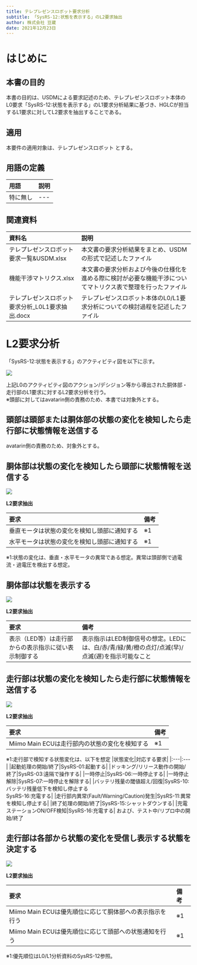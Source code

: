 ```yaml
---
title: テレプレゼンスロボット要求分析
subtitle: 「SysRS-12:状態を表示する」のL2要求抽出
author: 株式会社 豆蔵
date: 2021年12月23日
---
```

<!-- ↑表紙ページのための情報 -->

<div style="page-break-before:always"></div>

# はじめに

## 本書の目的

本書の目的は、USDMによる要求記述のため、テレプレゼンスロボット本体のL0要求「SysRS-12:状態を表示する」のL1要求分析結果に基づき、HGLCが担当するL1要求に対してL2要求を抽出することである。

## 適用

本要件の適用対象は、テレプレゼンスロボット とする。

## 用語の定義

|用語|説明|
|:---|:---|
|特に無し|---|

## 関連資料

|資料名|説明|
|:---|:---|
|テレプレゼンスロボット要求一覧&USDM.xlsx|本文書の要求分析結果をまとめ、USDMの形式で記述したファイル|
|機能干渉マトリクス.xlsx|本文書の要求分析および今後の仕様化を進める際に検討が必要な機能干渉についてマトリクス表で整理を行ったファイル|
|テレプレゼンスロボット要求分析_L0L1要求抽出.docx|テレプレゼンスロボット本体のL0/L1要求分析についての検討過程を記述したファイル|


<div style="page-break-before:always"></div>

# L2要求分析

「SysRS-12:状態を表示する」のアクティビティ図を以下に示す。



![](.images/activity/display_status.png)

上記L0のアクティビティ図のアクション/デシジョン等から導出された胴体部・走行部のL1要求に対するL2要求分析を行う。  
※頭部に対してはavatarin側の責務のため、本書では対象外とする。

<div style="page-break-before:always"></div>

## 頭部は頭部または胴体部の状態の変化を検知したら走行部に状態情報を送信する

avatarin側の責務のため、対象外とする。

<div style="page-break-before:always"></div>

## 胴体部は状態の変化を検知したら頭部に状態情報を送信する

![](.images/activity/display_status/body-act01.png)

**L2要求抽出**

|要求|備考|
|:---|:---|
|垂直モータは状態の変化を検知し頭部に通知する|※1|
|水平モータは状態の変化を検知し頭部に通知する|※1|

※1:状態の変化は、垂直・水平モータの異常である想定。異常は頭部側で過電流・過電圧を検出する想定。

<div style="page-break-before:always"></div>

## 胴体部は状態を表示する

![](.images/activity/display_status/body-act02.png)

**L2要求抽出**

|要求|備考|
|:---|:---|
|表示（LED等）は走行部からの表示指示に従い表示制御する|表示指示はLED制御信号の想定。LEDには、白/赤/青/緑/黄/橙の点灯/点滅(早)/点滅(遅)を指示可能なこと|


<div style="page-break-before:always"></div>

## 走行部は状態の変化を検知したら走行部に状態情報を送信する

![](.images/activity/display_status/act01.png)


**L2要求抽出**

|要求|備考|
|:---|:---|
|Miimo Main ECUは走行部内の状態の変化を検知する|※1|

※1:走行部で検知する状態変化は、以下を想定
|状態変化|対応する要求|
|:---|:---|
|起動処理の開始/終了|SysRS-01:起動する|
|ドッキング/リリース動作の開始/終了|SysRS-03:遠隔で操作する|
|一時停止|SysRS-06:一時停止する|
|一時停止解除|SysRS-07:一時停止を解除する|
|バッテリ残量の閾値超え/回復|SysRS-10:バッテリ残量低下を検知し停止する<br/>SysRS-16:充電する|
|走行部内異常(Fault/Warning/Caution)発生|SysRS-11:異常を検知し停止する|
|終了処理の開始/終了|SysRS-15:シャットダウンする|
|充電ステーションON/OFF検知|SysRS-16:充電する|
および、テスト中/リプロ中の開始/終了



<div style="page-break-before:always"></div>

## 走行部は各部から状態の変化を受信し表示する状態を決定する

![](.images/activity/display_status/act02.png)


**L2要求抽出**

|要求|備考|
|:---|:---|
|Miimo Main ECUは優先順位に応じて胴体部への表示指示を行う|※1|
|Miimo Main ECUは優先順位に応じて頭部への状態通知を行う|※1|
※1:優先順位はL0/L1分析資料のSysRS-12参照。

<div style="page-break-before:always"></div>

